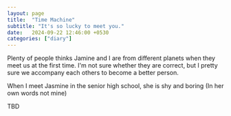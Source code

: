 ```yaml
---
layout: page
title:  "Time Machine"
subtitle: "It's so lucky to meet you."
date:   2024-09-22 12:46:00 +0530
categories: ["diary"]
---
```

Plenty of people thinks Jamine and I are from different planets when they meet us at the first time. I'm not sure whether they are correct, but I pretty sure we accompany each others to become a better person.

When I meet Jasmine in the senior high school, she is shy and boring (In her own words not mine)

TBD


